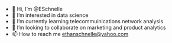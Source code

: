 - 👋 Hi, I’m @ESchnelle 
- 👀 I’m interested in data science
- 🌱 I’m currently learning telecommuinications network analysis
- 💞️ I’m looking to collaborate on marketing and product analytics
- 📫 How to reach me ethanschnelle@yahoo.com

<!---
ESchnelle/ESchnelle is a ✨ special ✨ repository because its `README.md` (this file) appears on your GitHub profile.
You can click the Preview link to take a look at your changes.
--->
